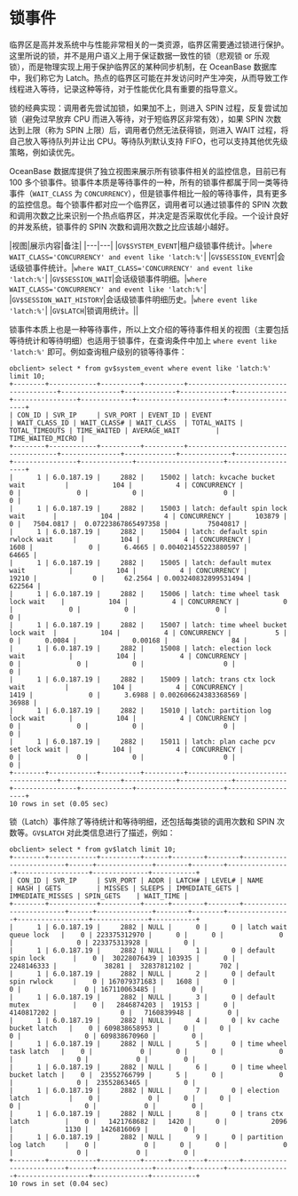 # 锁事件

临界区是高并发系统中与性能非常相关的一类资源，临界区需要通过锁进行保护。这里所说的锁，并不是用户语义上用于保证数据一致性的锁（悲观锁 or 乐观锁），而是物理实现上用于保护临界区的某种同步机制，在 OceanBase 数据库中，我们称它为 Latch。热点的临界区可能在并发访问时产生冲突，从而导致工作线程进入等待，记录这种等待，对于性能优化具有重要的指导意义。

锁的经典实现：调用者先尝试加锁，如果加不上，则进入 SPIN 过程，反复尝试加锁（避免过早放弃 CPU 而进入等待，对于短临界区非常有效），如果 SPIN 次数达到上限（称为 SPIN 上限）后，调用者仍然无法获得锁，则进入 WAIT 过程，将自己放入等待队列并让出 CPU。等待队列默认支持 FIFO，也可以支持其他优先级策略，例如读优先。

OceanBase 数据库提供了独立视图来展示所有锁事件相关的监控信息，目前已有 100 多个锁事件。锁事件本质是等待事件的一种，所有的锁事件都属于同一类等待事件（`WAIT_CLASS` 为 `CONCURRENCY`），但是锁事件相比一般的等待事件，具有更多的监控信息。每个锁事件都对应一个临界区，调用者可以通过锁事件的 SPIN 次数和调用次数之比来识别一个热点临界区，并决定是否采取优化手段。一个设计良好的并发系统，锁事件的 SPIN 次数和调用次数之比应该越小越好。

|视图|展示内容|备注|
|---|---|
|`GV$SYSTEM_EVENT`|租户级锁事件统计。|`where WAIT_CLASS='CONCURRENCY' and event like 'latch:%'`|
|`GV$SESSION_EVENT`|会话级锁事件统计。|`where WAIT_CLASS='CONCURRENCY' and event like 'latch:%'`|
|`GV$SESSION_WAIT`|会话级锁事件明细。|`where WAIT_CLASS='CONCURRENCY' and event like 'latch:%'`|
|`GV$SESSION_WAIT_HISTORY`|会话级锁事件明细历史。|`where event like 'latch:%'`|
|`GV$LATCH`|锁调用统计。||	

锁事件本质上也是一种等待事件，所以上文介绍的等待事件相关的视图（主要包括等待统计和等待明细）也适用于锁事件，在查询条件中加上 `where event like 'latch:%'` 即可。例如查询租户级别的锁等待事件：

```shell
obclient> select * from gv$system_event where event like 'latch:%' limit 10;
+--------+------------+----------+----------+-------------------------------------+---------------+-------------+-------------+-------------+----------------+-------------+----------------------+-------------------+
| CON_ID | SVR_IP     | SVR_PORT | EVENT_ID | EVENT                               | WAIT_CLASS_ID | WAIT_CLASS# | WAIT_CLASS  | TOTAL_WAITS | TOTAL_TIMEOUTS | TIME_WAITED | AVERAGE_WAIT         | TIME_WAITED_MICRO |
+--------+------------+----------+----------+-------------------------------------+---------------+-------------+-------------+-------------+----------------+-------------+----------------------+-------------------+
|      1 | 6.0.187.19 |     2882 |    15002 | latch: kvcache bucket wait          |           104 |           4 | CONCURRENCY |           0 |              0 |           0 |                    0 |                 0 |
|      1 | 6.0.187.19 |     2882 |    15003 | latch: default spin lock wait       |           104 |           4 | CONCURRENCY |      103879 |              0 |   7504.0817 |  0.07223867865497358 |          75040817 |
|      1 | 6.0.187.19 |     2882 |    15004 | latch: default spin rwlock wait     |           104 |           4 | CONCURRENCY |        1608 |              0 |      6.4665 | 0.004021455223880597 |             64665 |
|      1 | 6.0.187.19 |     2882 |    15005 | latch: default mutex wait           |           104 |           4 | CONCURRENCY |       19210 |              0 |     62.2564 | 0.003240832899531494 |            622564 |
|      1 | 6.0.187.19 |     2882 |    15006 | latch: time wheel task lock wait    |           104 |           4 | CONCURRENCY |           0 |              0 |           0 |                    0 |                 0 |
|      1 | 6.0.187.19 |     2882 |    15007 | latch: time wheel bucket lock wait  |           104 |           4 | CONCURRENCY |           5 |              0 |      0.0084 |              0.00168 |                84 |
|      1 | 6.0.187.19 |     2882 |    15008 | latch: election lock wait           |           104 |           4 | CONCURRENCY |           0 |              0 |           0 |                    0 |                 0 |
|      1 | 6.0.187.19 |     2882 |    15009 | latch: trans ctx lock wait          |           104 |           4 | CONCURRENCY |        1419 |              0 |      3.6988 | 0.002606624383368569 |             36988 |
|      1 | 6.0.187.19 |     2882 |    15010 | latch: partition log lock wait      |           104 |           4 | CONCURRENCY |           0 |              0 |           0 |                    0 |                 0 |
|      1 | 6.0.187.19 |     2882 |    15011 | latch: plan cache pcv set lock wait |           104 |           4 | CONCURRENCY |           0 |              0 |           0 |                    0 |                 0 |
+--------+------------+----------+----------+-------------------------------------+---------------+-------------+-------------+-------------+----------------+-------------+----------------------+-------------------+
10 rows in set (0.05 sec)
```

锁（Latch）事件除了等待统计和等待明细，还包括每类锁的调用次数和 SPIN 次数等。`GV$LATCH` 对此类信息进行了描述，例如：

```shell
obclient> select * from gv$latch limit 10;
+--------+------------+----------+------+--------+--------+-------------------------+------+--------------+--------+--------+----------------+------------------+--------------+-----------+
| CON_ID | SVR_IP     | SVR_PORT | ADDR | LATCH# | LEVEL# | NAME                    | HASH | GETS         | MISSES | SLEEPS | IMMEDIATE_GETS | IMMEDIATE_MISSES | SPIN_GETS    | WAIT_TIME |
+--------+------------+----------+------+--------+--------+-------------------------+------+--------------+--------+--------+----------------+------------------+--------------+-----------+
|      1 | 6.0.187.19 |     2882 | NULL |      0 |      0 | latch wait queue lock   |    0 | 223375312970 |      0 |      0 |              0 |                0 | 223375313928 |         0 |
|      1 | 6.0.187.19 |     2882 | NULL |      1 |      0 | default spin lock       |    0 |  30228076439 | 103935 |      0 |     2248146333 |            38281 |  32837812102 |       702 |
|      1 | 6.0.187.19 |     2882 | NULL |      2 |      0 | default spin rwlock     |    0 | 167079371683 |   1608 |      0 |              0 |                0 | 167110063485 |         0 |
|      1 | 6.0.187.19 |     2882 | NULL |      3 |      0 | default mutex           |    0 |   2846874203 |  19153 |      0 |     4140817202 |                0 |   7160839948 |         0 |
|      1 | 6.0.187.19 |     2882 | NULL |      4 |      0 | kv cache bucket latch   |    0 | 609838658953 |      0 |      0 |              0 |                0 | 609838670960 |         0 |
|      1 | 6.0.187.19 |     2882 | NULL |      5 |      0 | time wheel task latch   |    0 |            0 |      0 |      0 |              0 |                0 |            0 |         0 |
|      1 | 6.0.187.19 |     2882 | NULL |      6 |      0 | time wheel bucket latch |    0 |  23552766799 |      5 |      0 |              0 |                0 |  23552863465 |         0 |
|      1 | 6.0.187.19 |     2882 | NULL |      7 |      0 | election latch          |    0 |            0 |      0 |      0 |              0 |                0 |            0 |         0 |
|      1 | 6.0.187.19 |     2882 | NULL |      8 |      0 | trans ctx latch         |    0 |   1421768682 |   1420 |      0 |           2096 |             1130 |   1426816069 |         0 |
|      1 | 6.0.187.19 |     2882 | NULL |      9 |      0 | partition log latch     |    0 |            0 |      0 |      0 |              0 |                0 |            0 |         0 |
+--------+------------+----------+------+--------+--------+-------------------------+------+--------------+--------+--------+----------------+------------------+--------------+-----------+
10 rows in set (0.04 sec)
```